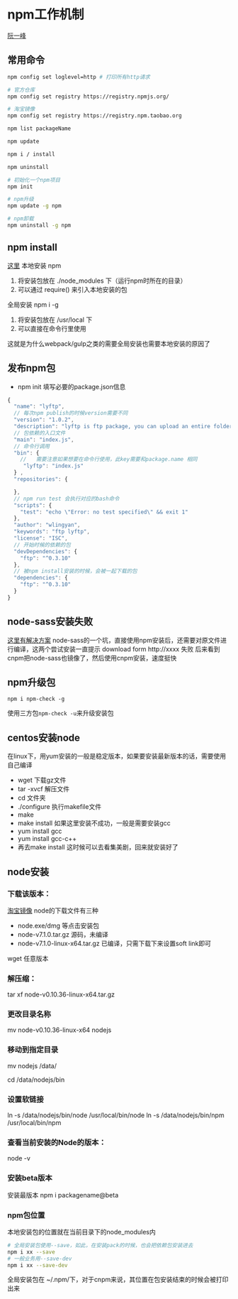 
# npm工作机制
[阮一峰](http://www.ruanyifeng.com/blog/2016/01/npm-install.html)

## 常用命令
```bash
npm config set loglevel=http # 打印所有http请求

# 官方仓库
npm config set registry https://registry.npmjs.org/

# 淘宝镜像
npm config set registry https://registry.npm.taobao.org

npm list packageName

npm update

npm i / install

npm uninstall

# 初始化一个npm项目
npm init

# npm升级
npm update -g npm

# npm卸载
npm uninstall -g npm

```
## npm install
[这里](http://www.cnblogs.com/chyingp/p/npm-install-difference-between-local-global.html)
本地安装 npm
1. 将安装包放在 ./node_modules 下（运行npm时所在的目录）
2. 可以通过 require() 来引入本地安装的包

全局安装 npm i -g
1. 将安装包放在 /usr/local 下
2. 可以直接在命令行里使用

这就是为什么webpack/gulp之类的需要全局安装也需要本地安装的原因了

## 发布npm包

- npm init 填写必要的package.json信息
```js
{
  "name": "lyftp",
  // 每次npm publish的时候version需要不同
  "version": "1.0.2",
  "description": "lyftp is ftp package, you can upload an entire folder or a file",
  // 包依赖的入口文件
  "main": "index.js",
  // 命令行调用
  "bin": {
    //   需要注意如果想要在命令行使用，此key需要和package.name 相同
     "lyftp": "index.js"
  } ,
  "repositories": {

  },
  // npm run test 会执行对应的bash命令
  "scripts": {
    "test": "echo \"Error: no test specified\" && exit 1"
  },
  "author": "wlingyan",
  "keywords": "ftp lyftp",
  "license": "ISC",
  // 开始时候的依赖的包
  "devDependencies": {
    "ftp": "^0.3.10"
  },
  // 被npm install安装的时候，会被一起下载的包
  "dependencies": {
    "ftp": "^0.3.10"
  }
}
```
## node-sass安装失败
[这里有解决方案](http://cnodejs.org/topic/5637549fd426a1404cbd0614)
node-sass的一个坑，直接使用npm安装后，还需要对原文件进行编译，这两个尝试安装一直提示 download form http://xxxx 失败
后来看到cnpm把node-sass也镜像了，然后使用cnpm安装，速度挺快

## npm升级包
```
npm i npm-check -g
```
使用三方包``` npm-check -u ```来升级安装包

## centos安装node

在linux下，用yum安装的一般是稳定版本，如果要安装最新版本的话，需要使用自己编译
- wget 下载gz文件
- tar -xvcf 解压文件
- cd 文件夹
- ./configure 执行makefile文件
- make
- make install 如果这里安装不成功，一般是需要安装gcc
- yum install gcc
- yum install gcc-c++
- 再去make install 这时候可以去看集美剧，回来就安装好了



## node安装

### 下载该版本：
[淘宝镜像](https://npm.taobao.org/mirrors/node)
node的下载文件有三种
- node.exe/dmg 等点击安装包
- node-v7.1.0.tar.gz   源码，未编译
- node-v7.1.0-linux-x64.tar.gz  已编译，只需下载下来设置soft link即可

wget 任意版本

### 解压缩：
tar xf node-v0.10.36-linux-x64.tar.gz

### 更改目录名称
mv node-v0.10.36-linux-x64 nodejs

### 移动到指定目录
mv nodejs /data/

cd /data/nodejs/bin

### 设置软链接
ln -s /data/nodejs/bin/node /usr/local/bin/node
ln -s /data/nodejs/bin/npm /usr/local/bin/npm

### 查看当前安装的Node的版本：
node -v

### 安装beta版本
安装最版本
npm i packagename@beta

### npm包位置
本地安装包的位置就在当前目录下的node_modules内
```bash
# 全局安装包使用--save，如此，在安装pack的时候，也会把依赖包安装进去
npm i xx --save  
# 一般业务用--save-dev
npm i xx --save-dev
```
全局安装包在 ~/.npm/下，对于cnpm来说，其位置在包安装结束的时候会被打印出来
